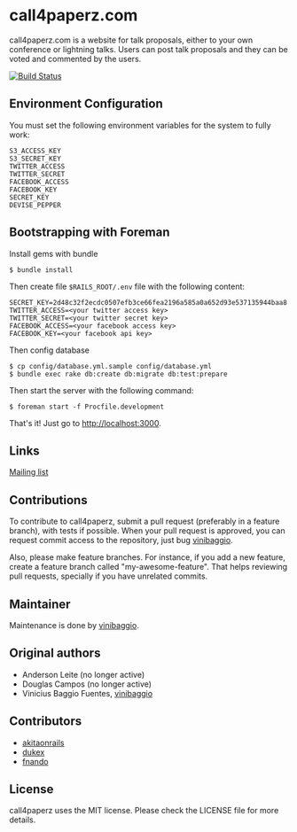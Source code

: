 # call4paperz.com

call4paperz.com is a website for talk proposals, either to your own conference
or lightning talks. Users can post talk proposals and they can be voted and
commented by the users.

[![Build Status](https://travis-ci.org/vinibaggio/call4paperz.png)](https://travis-ci.org/vinibaggio/call4paperz)

## Environment Configuration

You must set the following environment variables for the system to fully work:

    S3_ACCESS_KEY
    S3_SECRET_KEY
    TWITTER_ACCESS
    TWITTER_SECRET
    FACEBOOK_ACCESS
    FACEBOOK_KEY
    SECRET_KEY
    DEVISE_PEPPER

## Bootstrapping with Foreman


Install gems with bundle

    $ bundle install

Then create file `$RAILS_ROOT/.env` file with the following content:

    SECRET_KEY=2d48c32f2ecdc0507efb3ce66fea2196a585a0a652d93e537135944baa8
    TWITTER_ACCESS=<your twitter access key>
    TWITTER_SECRET=<your twitter secret key>
    FACEBOOK_ACCESS=<your facebook access key>
    FACEBOOK_KEY=<your facebook api key>


Then config database

    $ cp config/database.yml.sample config/database.yml
    $ bundle exec rake db:create db:migrate db:test:prepare

Then start the server with the following command:

    $ foreman start -f Procfile.development

That's it! Just go to <http://localhost:3000>.

## Links
[Mailing list](https://groups.google.com/forum/#!forum/call4paperz-dev)

## Contributions

To contribute to call4paperz, submit a pull request (preferably in a feature
branch), with tests if possible. When your pull request is approved, you can
request commit access to the repository, just bug
[vinibaggio](https://github.com/vinibaggio).

Also, please make feature branches. For instance, if you add a new
feature, create a feature branch called "my-awesome-feature". That
helps reviewing pull requests, specially if you have unrelated
commits.

## Maintainer
Maintenance is done by [vinibaggio](https://github.com/vinibaggio).

## Original authors
- Anderson Leite (no longer active)
- Douglas Campos (no longer active)
- Vinicius Baggio Fuentes, [vinibaggio](https://github.com/vinibaggio)

## Contributors
- [akitaonrails](https://github.com/akitaonrails)
- [dukex](https://github.com/dukex)
- [fnando](https://github.com/fnando)

## License
call4paperz uses the MIT license. Please check the LICENSE file for more details.
